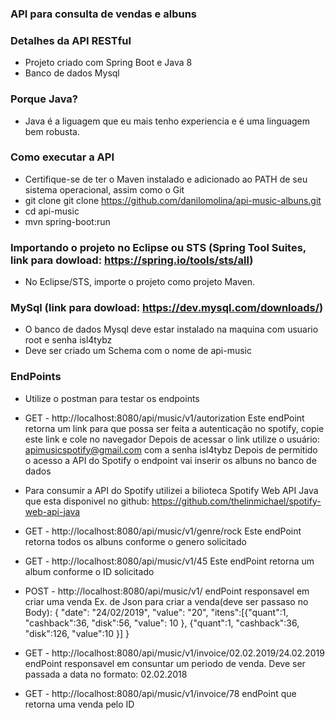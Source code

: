 ### API para consulta de vendas e albuns

### Detalhes da API RESTful
* Projeto criado com Spring Boot e Java 8
* Banco de dados Mysql

### Porque Java?
 * Java é a liguagem que eu mais tenho experiencia e é uma linguagem bem robusta.
 
### Como executar a API
* Certifique-se de ter o Maven instalado e adicionado ao PATH de seu sistema operacional, assim como o Git
* git clone git clone https://github.com/danilomolina/api-music-albuns.git
* cd api-music
* mvn spring-boot:run

### Importando o projeto no Eclipse ou STS (Spring Tool Suites, link para dowload: https://spring.io/tools/sts/all)
* No Eclipse/STS, importe o projeto como projeto Maven.

### MySql (link para dowload: https://dev.mysql.com/downloads/)
 * O banco de dados Mysql deve estar instalado na maquina com usuario root e senha isl4tybz
 * Deve ser criado um Schema com o nome de api-music
 
### EndPoints
 * Utilize o postman para testar os endpoints
 
 * GET - http://localhost:8080/api/music/v1/autorization
   Este endPoint retorna um link para que possa ser feita a autenticação no spotify, copie este link e cole no navegador
   Depois de acessar o link utilize o usuário: apimusicspotify@gmail.com com a senha isl4tybz
   Depois de permitido o acesso a API do Spotify o endpoint vai inserir os albuns no banco de dados
   
  * Para consumir a API do Spotify utilizei a bilioteca Spotify Web API Java que esta disponivel no github: 
    https://github.com/thelinmichael/spotify-web-api-java
    
  * GET - http://localhost:8080/api/music/v1/genre/rock
   Este endPoint retorna todos os albuns conforme o genero solicitado
   
  * GET - http://localhost:8080/api/music/v1/45
   Este endPoint retorna um album conforme o ID solicitado
   
  * POST - http://localhost:8080/api/music/v1/
   endPoint responsavel em criar uma venda
   Ex. de Json para criar a venda(deve ser passaso no Body):
   {
	"date": "24/02/2019",
	"value": "20",
	"itens":[{"quant":1, "cashback":36, "disk":56, "value": 10 }, {"quant":1, "cashback":36, "disk":126, "value":10 }]
   }
   
   * GET - http://localhost:8080/api/music/v1/invoice/02.02.2019/24.02.2019
   endPoint responsavel em consuntar um periodo de venda. Deve ser passada a data no formato: 02.02.2018
   
   * GET - http://localhost:8080/api/music/v1/invoice/78
   endPoint que retorna uma venda pelo ID
   
   
   
   
   
   
   
   
   
